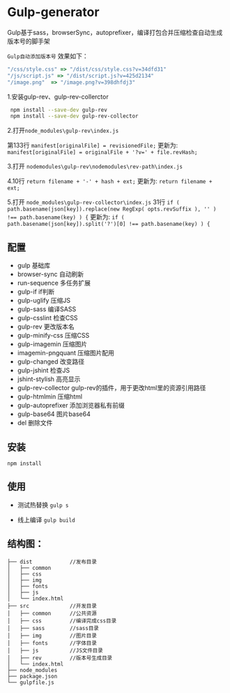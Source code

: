 # Gulp-generator
Gulp基于sass，browserSync，autoprefixer，编译打包合并压缩检查自动生成版本号的脚手架

`Gulp自动添加版本号`
效果如下：
```js
"/css/style.css" => "/dist/css/style.css?v=34dfd31"
"/js/script.js" => "/dist/script.js?v=425d2134"
"/image.png"  => "/image.png?v=398dhfdj3"
```
1.安装gulp-rev、gulp-rev-collerctor
```bash
 npm install --save-dev gulp-rev
 npm install --save-dev gulp-rev-collector
```
2.打开`node_modules\gulp-rev\index.js`

第133行 `manifest[originalFile] = revisionedFile;`
更新为: `manifest[originalFile] = originalFile + '?v=' + file.revHash;`

3.打开 `nodemodules\gulp-rev\nodemodules\rev-path\index.js`

4.10行 `return filename + '-' + hash + ext;`
更新为: `return filename + ext;`

5.打开 `node_modules\gulp-rev-collector\index.js`
31行 `if ( path.basename(json[key]).replace(new RegExp( opts.revSuffix ), '' ) !== path.basename(key) ) {`
更新为: `if ( path.basename(json[key]).split('?')[0] !== path.basename(key) ) {`


## 配置
- gulp 基础库
- browser-sync  自动刷新
- run-sequence   多任务扩展
- gulp-if   if判断
- gulp-uglify   压缩JS
- gulp-sass   编译SASS
- gulp-csslint   检查CSS
- gulp-rev   更改版本名
- gulp-minify-css   压缩CSS
- gulp-imagemin 压缩图片
- imagemin-pngquant 压缩图片配用
- gulp-changed   改变路径
- gulp-jshint   检查JS
- jshint-stylish   高亮显示
- gulp-rev-collector   gulp-rev的插件，用于更改html里的资源引用路径
- gulp-htmlmin 压缩html
- gulp-autoprefixer   添加浏览器私有前缀
- gulp-base64   图片base64
- del 删除文件



## 安装
`npm install`

## 使用
 - 测试热替换
   `gulp s`

 - 线上编译
    `gulp build`

  


## 结构图：

```
├── dist			//发布目录
│   ├── common  
│   ├── css
│   ├── img
│   ├── fonts
│   ├── js
│   └── index.html
├── src				//开发目录
│   ├── common  	//公共资源
│   ├── css			//编译完成css目录
│   ├── sass		//sass目录
│   ├── img			//图片目录
│   ├── fonts		//字体目录
│   ├── js			//JS文件目录
│   ├── rev			//版本号生成目录
│   └── index.html
├── node_modules	
├── package.json
└── gulpfile.js
```


